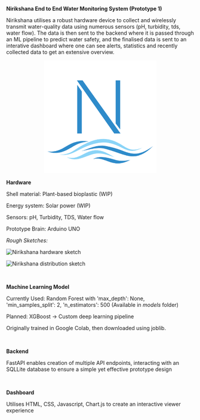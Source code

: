 **Nirikshana End to End Water Monitoring System (Prototype 1)**

Nirikshana utilises a robust hardware device to collect and wirelessly transmit water-quality data using numerous sensors (pH, turbidity, tds, water flow). 
The data is then sent to the backend where it is passed through an ML pipeline to predict water safety, and the finalised data is sent to an interative dashboard 
where one can see alerts, statistics and recently collected data to get an extensive overview. 

<p align="center">
  <img src="images/Nirikshana.png" alt="Nirikshana logo" height="300" width="auto" />
</p>


**Hardware**

Shell material: Plant-based bioplastic (WIP)

Energy system: Solar power (WIP)

Sensors: pH, Turbidity, TDS, Water flow

Prototype Brain: Arduino UNO

*Rough Sketches:*

<p>
  <img src="images/hw_rough_sketch.png" alt="Nirikshana hardware sketch" height="300" width="auto" />
</p>
<p>
  <img src="images/hw_rough_sketch.png" alt="Nirikshana distribution sketch" height="300" width="auto" />
</p>

<br>

**Machine Learning Model**

Currently Used: Random Forest with 'max_depth': None, 'min_samples_split': 2, 'n_estimators': 500 (Available in *models* folder)

Planned: XGBoost -> Custom deep learning pipeline

Originally trained in Google Colab, then downloaded using joblib.

<br>

**Backend**

FastAPI enables creation of multiple API endpoints, interacting with an SQLLite database to ensure a simple yet effective prototype design

<br>

**Dashboard**

Utilises HTML, CSS, Javascript, Chart.js to create an interactive viewer experience

